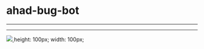 # ahad-bug-bot

----

----


<a href="https://bot-hosting.net/"> <img src="https://bot-hosting.net/assets/img/bothosting2.png"> </a> height: 100px; width: 100px;
